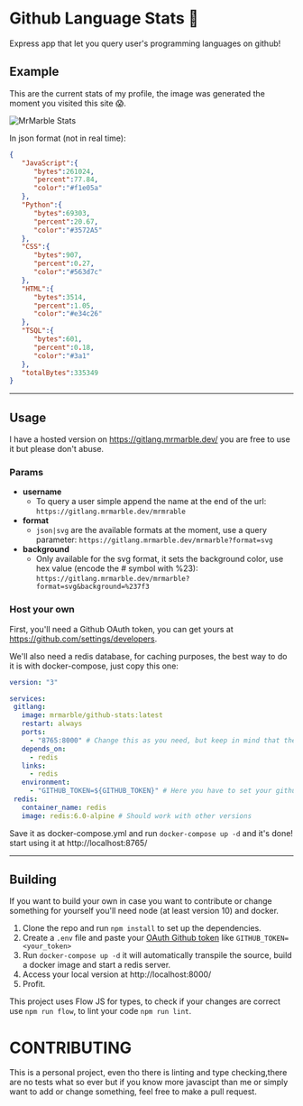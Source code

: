 # Github Language Stats :eyes:
 Express app that let you query user's programming languages on github!

 ## Example

 This are the current stats of my profile, the image was generated the moment you visited this site :scream:.

 ![MrMarble Stats](https://gitlang.mrmarble.dev/mrmarble?format=svg&background=%23eee "MrMarble languages stats")


In json format (not in real time):
```json
{
   "JavaScript":{
      "bytes":261024,
      "percent":77.84,
      "color":"#f1e05a"
   },
   "Python":{
      "bytes":69303,
      "percent":20.67,
      "color":"#3572A5"
   },
   "CSS":{
      "bytes":907,
      "percent":0.27,
      "color":"#563d7c"
   },
   "HTML":{
      "bytes":3514,
      "percent":1.05,
      "color":"#e34c26"
   },
   "TSQL":{
      "bytes":601,
      "percent":0.18,
      "color":"#3a1"
   },
   "totalBytes":335349
}
```

___

 ## Usage

 I have a hosted version on https://gitlang.mrmarble.dev/ you are free to use it but please don't abuse.

 ### Params

 - **username**
   - To query a user simple append the name at the end of the url: `https://gitlang.mrmarble.dev/mrmrable`
 - **format**
   - `json|svg` are the available formats at the moment, use a query parameter: `https://gitlang.mrmarble.dev/mrmarble?format=svg`
 - **background**
   - Only available for the svg format, it sets the background color, use hex value (encode the # symbol with %23): `https://gitlang.mrmarble.dev/mrmarble?format=svg&background=%237f3`

### Host your own
 First, you'll need a Github OAuth token, you can get yours at https://github.com/settings/developers.

We'll also need a redis database, for caching purposes, the best way to do it is with docker-compose, just copy this one:
 ```yml
 version: "3"

services:
  gitlang:
    image: mrmarble/github-stats:latest
    restart: always
    ports:
      - "8765:8000" # Change this as you need, but keep in mind that the app uses the port 8000
    depends_on:
      - redis
    links:
      - redis
    environment: 
      - "GITHUB_TOKEN=${GITHUB_TOKEN}" # Here you have to set your github token or use a .env file
  redis:
    container_name: redis
    image: redis:6.0-alpine # Should work with other versions

 ```

 Save it as docker-compose.yml and run `docker-compose up -d` and it's done! start using it at http://localhost:8765/
___

 ## Building

 If you want to build your own in case you want to contribute or change something for yourself you'll need node (at least version 10) and docker.

1. Clone the repo and run `npm install` to set up the dependencies.
2. Create a `.env` file and paste your [OAuth Github token](https://github.com/settings/developers) like `GITHUB_TOKEN=<your_token>`
3. Run `docker-compose up -d` it will automatically transpile the source, build a docker image and start a redis server.
4. Access your local version at http://localhost:8000/
5. Profit.

This project uses Flow JS for types, to check if your changes are correct use `npm run flow`, to lint your code `npm run lint`.

# CONTRIBUTING

This is a personal project, even tho there is linting and type checking,there are no tests what so ever but if you know more javascipt than me or simply want to add or change something, feel free to make a pull request.
